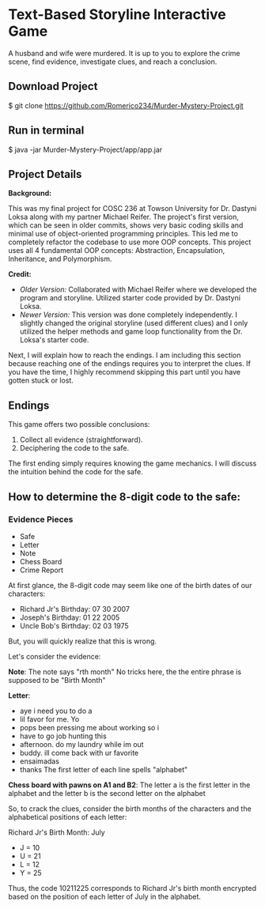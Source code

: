 # Text-Based Storyline Interactive Game

A husband and wife were murdered. It is up to you to explore the crime scene, find evidence, investigate clues, and reach a conclusion.

## Download Project
$ git clone https://github.com/Romerico234/Murder-Mystery-Project.git

## Run in terminal
$ java -jar Murder-Mystery-Project/app/app.jar

## Project Details
**Background:**

This was my final project for COSC 236 at Towson University for Dr. Dastyni Loksa along with my partner Michael Reifer. The project's first version, which can be seen in older commits, shows very basic coding skills and minimal use of object-oriented programming principles. This led me to completely refactor the codebase to use more OOP concepts. This project uses all 4 fundamental OOP concepts: Abstraction, Encapsulation, Inheritance, and Polymorphism.

**Credit:**
- *Older Version:* Collaborated with Michael Reifer where we developed the program and storyline. Utilized starter code provided by Dr. Dastyni Loksa.
- *Newer Version:* This version was done completely independently. I slightly changed the original storyline (used different clues) and I only utilized the helper methods and game loop functionality from the Dr. Loksa's starter code.


Next, I will explain how to reach the endings. I am including this section because reaching one of the endings requires you to interpret the clues. If you have the time, I highly recommend skipping this part until you have gotten stuck or lost.

## Endings
This game offers two possible conclusions:
1. Collect all evidence (straightforward).
2. Deciphering the code to the safe.

The first ending simply requires knowing the game mechanics. I will discuss the intuition behind the code for the safe.

## How to determine the 8-digit code to the safe:

### Evidence Pieces
- Safe
- Letter
- Note
- Chess Board
- Crime Report

At first glance, the 8-digit code may seem like one of the birth dates of our characters:

- Richard Jr's Birthday: 07 30 2007
- Joseph's Birthday: 01 22 2005
- Uncle Bob's Birthday: 02 03 1975

But, you will quickly realize that this is wrong.

Let's consider the evidence:

**Note**:
The note says "rth month"
No tricks here, the the entire phrase is supposed to be "Birth Month"

**Letter**: 
- aye i need you to do a 
- lil favor for me. Yo
- pops been pressing me about working so i 
- have to go job hunting this 
- afternoon. do my laundry while im out 
- buddy. ill come back with ur favorite
- ensaimadas
- thanks 
The first letter of each line spells "alphabet"

**Chess board with pawns on A1 and B2**:
The letter a is the first letter in the alphabet and the letter b is the second letter on the alphabet

So, to crack the clues, consider the birth months of the characters and the alphabetical positions of each letter:

Richard Jr's Birth Month: July
- J = 10
- U = 21
- L = 12
- Y = 25

Thus, the code 10211225 corresponds to Richard Jr's birth month encrypted based on the position of each letter of July in the alphabet.
